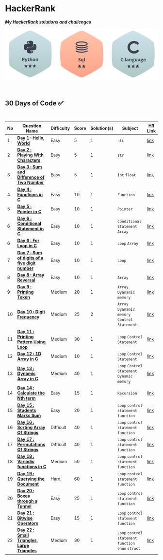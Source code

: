 # HackerRank
***My HackerRank solutions and challenges***

![](Solution/Badage.png)

<br>

## 30 Days of Code ✅

<br>

| No | Question Name | Difficulty | Score | Solution(s) | Subject | HR Link |
|--|--|--|--|--|--|--|
| 1 | [**Day 1 : Hello, World**](Solution/Hello_World!.md) | Easy | 5 | 1 | `str` | [link](https://www.hackerrank.com/challenges/hello-world-c/problem?isFullScreen=true) |
| 2 | [**Day 2 : Playing With Characters**](Solution/Playing_with_characters.md) | Easy | 5 | 1 | `str` | [link](https://www.hackerrank.com/challenges/playing-with-characters/problem?isFullScreen=true) |
| 3 | [**Day 3 : Sum and Difference of Two Number**](Solution/Sum_and_Difference_of_Two_Number.md) | Easy | 5 | 1 | `int` `float` | [link](https://www.hackerrank.com/challenges/sum-numbers-c/problem?isFullScreen=true) |
| 4 | [**Day 4 : Functions in C**](Solution/Function_in_C.md) | Easy | 10 | 1 | `Function` | [link](https://www.hackerrank.com/challenges/functions-in-c/problem?isFullScreen=true) |
| 5 | [**Day 5 : Pointer in C**](Solution/Pointer_in_C.md) | Easy | 10 | 1 | `Pointer` | [link](https://www.hackerrank.com/challenges/pointer-in-c/problem?isFullScreen=true) |
| 6 | [**Day 6 : Conditional Statement in C**](Solution/Conditional_statement_in_C.md) | Easy | 10 | 1 | `Conditional Statement` `Array` | [link](https://www.hackerrank.com/challenges/conditional-statements-in-c/problem?isFullScreen=true) |
| 6 | [**Day 6 : For Loop in C**](Solution/For_loop_in_C.md) | Easy | 10 | 1 | `Loop` `Array` | [link](https://www.hackerrank.com/challenges/for-loop-in-c/problem?isFullScreen=true) |
| 7 | [**Day 7 : Sum of digits of a five digit number**](Solution/Sum_of_digits_of_a_five_digit_number.md) | Easy | 10 | 1 | `Loop` | [link](https://www.hackerrank.com/challenges/sum-of-digits-of-a-five-digit-number/problem?isFullScreen=true) |
| 8 | [**Day 8 : Array Reversal**](Solution/Array_reversal.md) | Easy | 10 | 1 | `Array` | [link](https://www.hackerrank.com/challenges/reverse-array-c/problem?isFullScreen=true) |
| 9 | [**Day 9 : Printing Token**](Solution/Printing_tokens.md) | Medium | 20 | 1 | `Array` `Dyanamic memory` | [link](https://www.hackerrank.com/challenges/printing-tokens-/problem?isFullScreen=true) |
| 10 | [**Day 10 : Digit Frequency**](Solution/Digit_frequency.md) | Medium | 25 | 2 | `Array` `Dyanamic memory` `Control Statement` | [link](https://www.hackerrank.com/challenges/frequency-of-digits-1/problem?isFullScreen=true) |
| 11 | [**Day 11 : Printing Pattern Using Loop**](Solution/Printing_pattern_using_loop.md) | Medium | 30 | 1 | `Loop` `Control Statement` | [link](https://www.hackerrank.com/challenges/printing-pattern-2/problem?isFullScreen=true) |
| 12 | [**Day 12 : 1D Array in C**](Solution/1D_Array_in_C.md) | Medium | 10 | 1 | `Loop` `Control Statement` | [link](https://www.hackerrank.com/challenges/1d-arrays-in-c/problem?isFullScreen=true) |
| 13 | [**Day 13 : Dynamic Array in C**](Solution/Dynamic_Array_in_C.md) | Medium | 40 | 1 | `Loop` `Control Statement` `Dynamic memory` | [link](https://www.hackerrank.com/challenges/dynamic-array-in-c/problem?isFullScreen=true) |
| 14 | [**Day 14 : Calculate the Nth term**](Solution/Calculate_the_Nth_term.md) | Easy | 15 | 1 | `Recursion` | [link](https://www.hackerrank.com/challenges/recursion-in-c/problem) |
| 15 | [**Day 15 : Students Marks Sum**](Solution/Students_Marks_Sum.md) | Easy | 20 | 1 | `Loop` `control statement` `function` | [link](https://www.hackerrank.com/challenges/students-marks-sum/problem?isFullScreen=true) |
| 16 | [**Day 16 : Sorting Array Of Strings**](Solution/SortingArrayOfStrings.md) | Difficult | 40 | 1 | `Loop` `control statement` `function` | [link](https://www.hackerrank.com/challenges/sorting-array-of-strings/problem?isFullScreen=true) |
| 17 | [**Day 17 : Permutations Of Strings**](Solution/PermutationOfStrings.md) | Difficult | 40 | 1 | `Loop` `control statement` `function` | [link](https://www.hackerrank.com/challenges/permutations-of-strings/problem?isFullScreen=true) |
| 18 | [**Day 18 : Variadic functions in C**](Solution/Variadic_functions_in_C.md) | Medium | 50 | 1 | `Loop` `control statement` `function` | [link](https://www.hackerrank.com/challenges/variadic-functions-in-c/problem?isFullScreen=true) |
| 19 | [**Day 19 : Querying the Document**](Solution/Querying_the_Document.md) | Hard | 60 | 1 | `Loop` `control statement` `function` | [link](https://www.hackerrank.com/challenges/querying-the-document/problem?isFullScreen=true) |
| 20 | [**Day 20 : Boxes through a Tunnel**](Solution/Boxes_through_a_Tunnel.md) | Easy | 25 | 1 | `Loop` `control statement` `function` | [link](https://www.hackerrank.com/challenges/too-high-boxes/problem?isFullScreen=true) |
| 21 | [**Day 21 : Bitwise Operators**](Solution/Bitwise_Operators.md) | Easy | 15 | 1 | `Loop` `control statement` `function` | [link](https://www.hackerrank.com/challenges/bitwise-operators-in-c/problem?isFullScreen=true) |
| 22 | [**Day 22 : Small Triangles, Large Triangles**](Solution/Small_Triangles_Large_Triangles.md) | Medium | 30 | 1 | `Loop` `control statement` `function` `enum` `struct` | [link](https://www.hackerrank.com/challenges/small-triangles-large-triangles/problem?isFullScreen=true) |
